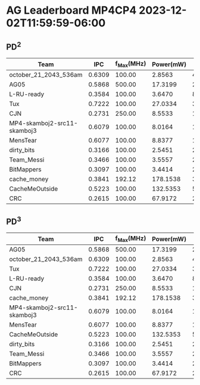 # AG Leaderboard MP4CP4 2023-12-02T11:59:59-06:00


## PD<sup>2</sup>
|Team|IPC|f<sub>Max</sub>(MHz)|Power(mW)|Delay(ps)|PD<sup>2</sup>|
|---|---|---|---|---|---|
|october_21_2043_536am|0.6309|100.00|2.8563|4560830000|59.41|
|AG05|0.5868|500.00|17.3199|2490008000|107.39|
|L-RU-ready|0.3584|100.00|3.6470|8029100000|235.11|
|Tux|0.7222|100.00|27.0334|3984190000|429.12|
|CJN|0.2731|250.00|8.5533|10698720000|979.03|
|MP4-skamboj2-src11-skamboj3|0.6079|100.00|8.0164|12016900000|1157.62|
|MensTear|0.6077|100.00|8.8377|12022060000|1277.31|
|dirty_bits|0.3166|100.00|2.5451|23076660000|1355.35|
|Team_Messi|0.3466|100.00|3.5557|21078690000|1579.85|
|BitMappers|0.3097|100.00|3.4414|23588750000|1914.92|
|cache_money|0.3841|192.12|178.1538|3898535000|2707.68|
|CacheMeOutside|0.5223|100.00|132.5353|5509240000|4022.68|
|CRC|0.2615|100.00|67.9172|27935930000|53003.68|

## PD<sup>3</sup>
|Team|IPC|f<sub>Max</sub>(MHz)|Power(mW)|Delay(ps)|PD<sup>3</sup>|
|---|---|---|---|---|---|
|AG05|0.5868|500.00|17.3199|2490008000|267.39|
|october_21_2043_536am|0.6309|100.00|2.8563|4560830000|270.98|
|Tux|0.7222|100.00|27.0334|3984190000|1709.70|
|L-RU-ready|0.3584|100.00|3.6470|8029100000|1887.69|
|CJN|0.2731|250.00|8.5533|10698720000|10474.38|
|cache_money|0.3841|192.12|178.1538|3898535000|10556.00|
|MP4-skamboj2-src11-skamboj3|0.6079|100.00|8.0164|12016900000|13910.95|
|MensTear|0.6077|100.00|8.8377|12022060000|15355.92|
|CacheMeOutside|0.5223|100.00|132.5353|5509240000|22161.88|
|dirty_bits|0.3166|100.00|2.5451|23076660000|31276.99|
|Team_Messi|0.3466|100.00|3.5557|21078690000|33301.15|
|BitMappers|0.3097|100.00|3.4414|23588750000|45170.50|
|CRC|0.2615|100.00|67.9172|27935930000|1480707.15|
